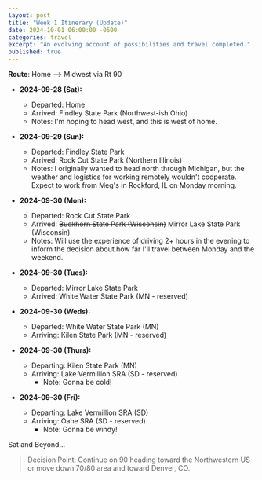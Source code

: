 ```yaml
---
layout: post
title: "Week 1 Itinerary (Update)"
date: 2024-10-01 06:00:00 -0500
categories: travel
excerpt: "An evolving account of possibilities and travel completed."
published: true
---
```


**Route**: Home --> Midwest via Rt 90

- **2024-09-28 (Sat):**  
  - Departed: Home  
  - Arrived: Findley State Park (Northwest-ish Ohio)
  - Notes: I'm hoping to head west, and this is west of home.  

- **2024-09-29 (Sun):**  
  - Departed: Findley State Park  
  - Arrived: Rock Cut State Park (Northern Illinois)  
  - Notes: I originally wanted to head north through Michigan, but the weather and logistics for working remotely wouldn't cooperate. Expect to work from Meg's in Rockford, IL on Monday morning.  

- **2024-09-30 (Mon):**  
  - Departed: Rock Cut State Park  
  - Arrived: ~~Buckhorn State Park (Wisconsin)~~ Mirror Lake State Park (Wisconsin)
  - Notes:  Will use the experience of driving 2+ hours in the evening to inform the decision about how far I'll travel between Monday and the weekend.

- **2024-09-30 (Tues):**  
  - Departed:  Mirror Lake State Park
  - Arrived: White Water State Park (MN - reserved)

- **2024-09-30 (Weds):**  
  - Departed:  White Water State Park (MN)
  - Arriving:  Kilen State Park (MN - reserved)

- **2024-09-30 (Thurs):**
  - Departing:  Kilen State Park (MN)
  - Arriving: Lake Vermillion SRA (SD - reserved)
    - Note:  Gonna be cold!

- **2024-09-30 (Fri):**
  - Departing: Lake Vermillion SRA (SD)
  - Arriving:  Oahe SRA (SD - reserved)
    - Note:  Gonna be windy!
  
Sat and Beyond...

> Decision Point:  Continue on 90 heading toward the Northwestern US or move down 70/80 area and toward Denver, CO.
  